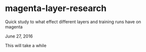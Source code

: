 # magenta-layer-research
Quick study to what effect different layers and training runs have on magenta





June 27, 2016

This will take a while

